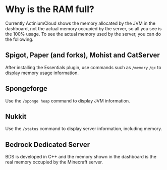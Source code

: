 # Why is the RAM full?

Currently ActiniumCloud shows the memory allocated by the JVM in the dashboard, not the actual memory occupied by the server, so all you see is the 100% usage. To see the actual memory used by the server, you can do the following.

## Spigot, Paper (and forks), Mohist and CatServer

After installing the Essentials plugin, use commands such as `/memory` `/gc` to display memory usage information.

## Spongeforge

Use the `/sponge heap` command to display JVM information.

## Nukkit

Use the `/status` command to display server information, including memory.

## Bedrock Dedicated Server

BDS is developed in C++ and the memory shown in the dashboard is the real memory occupied by the Minecraft server.